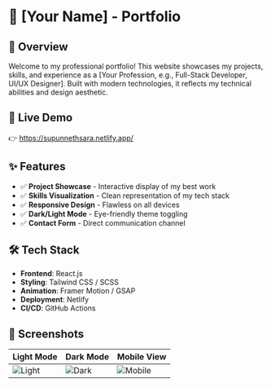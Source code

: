 # 💼 [Your Name] - Portfolio

## 🌟 Overview  
Welcome to my professional portfolio! This website showcases my projects, skills, and experience as a [Your Profession, e.g., Full-Stack Developer, UI/UX Designer]. Built with modern technologies, it reflects my technical abilities and design aesthetic.

## 🚀 Live Demo  
👉 https://supunnethsara.netlify.app/ 

## ✨ Features  
- ✅ **Project Showcase** - Interactive display of my best work  
- ✅ **Skills Visualization** - Clean representation of my tech stack  
- ✅ **Responsive Design** - Flawless on all devices  
- ✅ **Dark/Light Mode** - Eye-friendly theme toggling  
- ✅ **Contact Form** - Direct communication channel  

## 🛠 Tech Stack  
- **Frontend**: React.js 
- **Styling**: Tailwind CSS / SCSS  
- **Animation**: Framer Motion / GSAP  
- **Deployment**:  Netlify  
- **CI/CD**: GitHub Actions  

## 📸 Screenshots  
| Light Mode | Dark Mode | Mobile View |  
|------------|-----------|-------------|  
| ![Light](screenshots/light.png) | ![Dark](screenshots/dark.png) | ![Mobile](screenshots/mobile.png) |  

